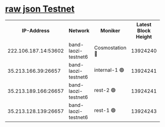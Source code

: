 
[raw json Testnet](https://rpc-check.bandt.stavr.tech/bandt/rpcbandt_result.json)
=

<table><tr><th>IP-Address</th><th>Network</th><th>Moniker</th><th>Latest Block Height</th><th>Earliest Block Height</th><th>Catching Up</th><th>Tx Index</th><th>Voting Power</th><th>Scan Time</th></tr><tr><td>222.106.187.14:53602</td><td>band-laozi-testnet6</td><td>Cosmostation 🔴</td><td>13924240</td><td>13177501</td><td>False</td><td>on</td><td>2203223</td><td>2023-12-16T15:17:21.277737291UTC</td></tr><tr><td>35.213.166.39:26657</td><td>band-laozi-testnet6</td><td>internal-1 🟢</td><td>13924241</td><td>13824241</td><td>False</td><td>on</td><td>0</td><td>2023-12-16T15:17:22.548914690UTC</td></tr><tr><td>35.213.189.166:26657</td><td>band-laozi-testnet6</td><td>rest-2 🟢</td><td>13924241</td><td>13824241</td><td>False</td><td>on</td><td>0</td><td>2023-12-16T15:17:23.753484125UTC</td></tr><tr><td>35.213.128.139:26657</td><td>band-laozi-testnet6</td><td>rest-1 🟢</td><td>13924243</td><td>13824243</td><td>False</td><td>on</td><td>0</td><td>2023-12-16T15:17:29.102084404UTC</td></tr></table>
